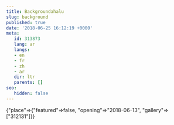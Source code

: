 ```yaml
---
title: Backgroundahalu
slug: background
published: true
date: '2018-06-25 16:12:19 +0000'
meta:
   id: 313873
   lang: ar
   langs:
   - en
   - fr
   - zh
   - ar
   dir: ltr
   parents: []
seo:
   hidden: false
---
```


{"place"=>{"featured"=>false, "opening"=>"2018-06-13", "gallery"=>["312131"]}}
